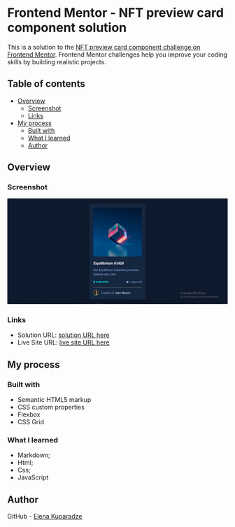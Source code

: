 # Frontend Mentor - NFT preview card component solution

This is a solution to the [NFT preview card component challenge on Frontend Mentor](https://www.frontendmentor.io/challenges/nft-preview-card-component-SbdUL_w0U). Frontend Mentor challenges help you improve your coding skills by building realistic projects. 

## Table of contents

- [Overview](#overview)
  - [Screenshot](#screenshot)
  - [Links](#links)
- [My process](#my-process)
  - [Built with](#built-with)
  - [What I learned](#what-i-learned)
  - [Author](#author)


## Overview

### Screenshot

![ScreenShort](images/ScreenShort.png)

### Links

- Solution URL: [solution URL here](https://glitch.com/edit/#!/citrine-abundant-receipt?path=index.html%3A81%3A18)
- Live Site URL: [live site URL here](https://your-live-site-url.com)

## My process

### Built with

- Semantic HTML5 markup
- CSS custom properties
- Flexbox
- CSS Grid

### What I learned

- Markdown;
- Html;
- Css;
- JavaScript


## Author

GitHub - [Elena Kuparadze](https://github.com/Itsmeelo)